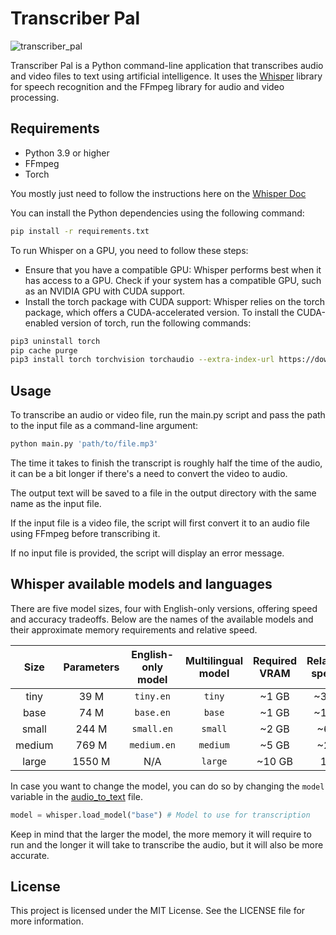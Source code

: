 # Transcriber Pal

![transcriber_pal](https://github.com/vasconceloscezar/transcriber-pal/assets/97035956/5fd72181-5cbe-4553-ac4c-fbec87666f96)

Transcriber Pal is a Python command-line application that transcribes audio and video files to text using artificial intelligence. It uses the [Whisper](https://github.com/openai/whisper) library for speech recognition and the FFmpeg library for audio and video processing.

## Requirements

- Python 3.9 or higher
- FFmpeg
- Torch

You mostly just need to follow the instructions here on the [Whisper Doc](https://github.com/openai/whisper/edit/main/README.md#setup)

You can install the Python dependencies using the following command:

```bash
pip install -r requirements.txt
```

To run Whisper on a GPU, you need to follow these steps:

- Ensure that you have a compatible GPU: Whisper performs best when it has access to a GPU. Check if your system has a compatible GPU, such as an NVIDIA GPU with CUDA support.
- Install the torch package with CUDA support: Whisper relies on the torch package, which offers a CUDA-accelerated version. To install the CUDA-enabled version of torch, run the following commands:

```bash
pip3 uninstall torch
pip cache purge
pip3 install torch torchvision torchaudio --extra-index-url https://download.pytorch.org/whl/cu117
```

## Usage

To transcribe an audio or video file, run the main.py script and pass the path to the input file as a command-line argument:

```bash
python main.py 'path/to/file.mp3'
```

The time it takes to finish the transcript is roughly half the time of the audio, it can be a bit longer if there's a need to convert the video to audio.

The output text will be saved to a file in the output directory with the same name as the input file.

If the input file is a video file, the script will first convert it to an audio file using FFmpeg before transcribing it.

If no input file is provided, the script will display an error message.

## Whisper available models and languages

There are five model sizes, four with English-only versions, offering speed and accuracy tradeoffs. Below are the names of the available models and their approximate memory requirements and relative speed.

|  Size  | Parameters | English-only model | Multilingual model | Required VRAM | Relative speed |
|:------:|:----------:|:------------------:|:------------------:|:-------------:|:--------------:|
|  tiny  |    39 M    |     `tiny.en`      |       `tiny`       |     ~1 GB     |      ~32x      |
|  base  |    74 M    |     `base.en`      |       `base`       |     ~1 GB     |      ~16x      |
| small  |   244 M    |     `small.en`     |      `small`       |     ~2 GB     |      ~6x       |
| medium |   769 M    |    `medium.en`     |      `medium`      |     ~5 GB     |      ~2x       |
| large  |   1550 M   |        N/A         |      `large`       |    ~10 GB     |       1x       |

In case you want to change the model, you can do so by changing the `model` variable in the [audio_to_text](./tools/audio_to_text.py) file.

```python
model = whisper.load_model("base") # Model to use for transcription
```

Keep in mind that the larger the model, the more memory it will require to run and the longer it will take to transcribe the audio, but it will also be more accurate.

## License

This project is licensed under the MIT License. See the LICENSE file for more information.
